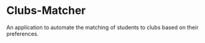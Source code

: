 # Clubs-Matcher
An application to automate the matching of students to clubs based on their preferences.
